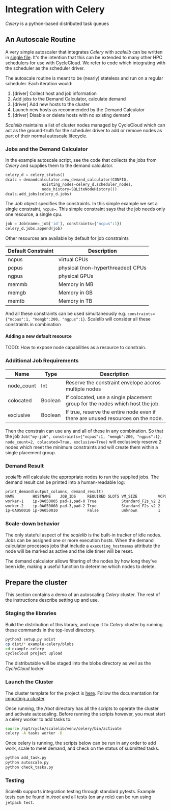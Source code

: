 # Integration with Celery

_Celery_ is a python-based distributed task queues

## An Autoscale Routine

A very simple autoscaler that integrates _Celery_ with
_scalelib_ can be written in [single file](specs/broker/cluster-init/files/autoscale.py).
It's the intention that this can be extended to
many other HPC schedulers for use with CycleCloud.
We refer to code which integrating with the scheduler
as the scheduler driver.

The autoscale routine is meant to be (nearly) stateless
and run on a regular scheduler. Each iteration would:

1. [driver] Collect host and job information
1. Add jobs to the Demand Calculator, calculate demand
1. [driver] Add new hosts to the cluster
1. Launch new hosts as recommended by the Demand Calculator
1. [driver] Disable or delete hosts with no existing demand

_Scalelib_ maintains a list of cluster nodes managed by
CycleCloud which can act as the ground-truth for the
scheduler driver to add or remove nodes as
part of their normal autoscale lifecycle.

### Jobs and the Demand Calculator

In the example autoscale script, see the code that collects the jobs
from _Celery_ and supplies them to the demand calculator.

```python
celery_d = celery_status()
dcalc = demandcalculator.new_demand_calculator(CONFIG,
                existing_nodes=celery_d.scheduler_nodes,
                node_history=SQLiteNodeHistory())
dcalc.add_jobs(celery_d.jobs)
```

The _Job_ object specifies the constraints. In this simple example we
set a single constraint, `ncpus=`. This simple constraint says that
the job needs only one resource, a single cpu.

```python
job = Job(name=_job['id'], constraints={"ncpus":1})
celery_d.jobs.append(job)
```

Other resources are available by default for job constraints

| Default Constraint | Description  |
|---|---|
| ncpus | virtual CPUs  |
| pcpus  | physical (non-hyperthreaded) CPUs  |
| ngpus  | physical GPUs  |
| memmb | Memory in MB |
| memgb | Memory in GB |
| memtb | Memory in TB |

And all these constraints can be used simultaneously e.g.
 `constraints={"ncpus":1, "memgb":200, "ngpus":1}`. Scalelib will
 consider all these constraints in combination

#### Adding a new default resource

TODO:
How to expose node capabilities as a resource to constrain.

### Additional Job Requirements

| Name | Type | Description  |
|---|---|---|
| node_count  | Int | Reserve the constraint envelope accros multiple nodes |
| colocated  | Boolean  | If colocated, use a single placement group for the nodes which host the job.  |
| exclusive | Boolean  | If true, reserve the entire node even if there are unused resources on the node.

Then the constrain can use any and all of these in any combination. So that the job `Job("my-job", constraints={"ncpus":1, "memgb":200, "ngpus":1}, node_count=2, colacated=True, exclusive=True)` will exclusively reserve 2 nodes which meet the minimum constraints and will create them
within a single placement group.

### Demand Result

_scalelib_ will calculate the appropriate nodes to run the supplied jobs.
The demand result can be printed into a human-readable log:

```txt
print_demand(output_columns, demand_result)
NAME        HOSTNAME    JOB_IDS     REQUIRED SLOTS VM_SIZE         VCPU_COUNT STATE
worker-1    ip-0A050005 pad-1,pad-0 True           Standard_F2s_v2 2          Ready
worker-2    ip-0A050008 pad-3,pad-2 True           Standard_F2s_v2 2          Ready
ip-0A050010 ip-0A050010             False          unknown         1          running
```

### Scale-down behavior

The only stateful aspect of the _scalelib_ is the built-in tracker of idle nodes.
Jobs can be assigned one or more execution hosts.
When the demand calculator processes jobs that include a `executing_hostnames` attribute
the node will be marked as active and the idle timer will be reset.

The demand calculator allows filtering of the nodes
by how long they've been idle, making a useful function
to determine which nodes to delete.

## Prepare the cluster

This section contains a demo of an autoscaling _Celery_
cluster. The rest of the instructions describe setting up and use.

### Staging the libraries

Build the distribution of this library, and copy it to
_Celery_ cluster
by running these commands in the top-level directory.

```bash
python3 setup.py sdist
cp dist/* example-celery/blobs
cd example-celery
cyclecloud project upload
```
The distributable will be staged into the blobs directory
as well as the _CycleCloud_ locker.

### Launch the Cluster

The cluster template for the project is [here](templates/celery.txt). Follow the documentation for [importing a cluster](https://docs.microsoft.com/azure/cyclecloud/how-to/create-cluster?view=cyclecloud-7#importing-a-cluster-template).

Once running, the _/root_ directory has all the scripts to operate
the cluster and activate autoscaling.  Before running the scripts however, you must start a celery worker to add tasks to.

```bash
source /opt/cycle/scalelib/venv/celery/bin/activate
celery -A tasks worker -D
```
Once celery is running, the scripts below can be run in any order to add work,
scale to meet demand, and check on the status of submitted tasks.

```bash
python add_task.py
python autoscale.py
python check_tasks.py
```

### Testing
Scalelib supports integration testing through standard pytests.  Example tests can be found in _/root_ and all tests (on any role) can be run using `jetpack test`.
